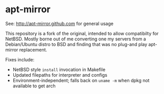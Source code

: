 apt-mirror
==========

See: http://apt-mirror.github.com for general usage

This repository is a fork of the original, intended to allow compatibilty for NetBSD. Mostly borne out of me
converting one my servers from a Debian/Ubuntu distro to BSD and finding that was no plug-and play apt-mirror
replacement. 

Fixes include:
- NetBSD style `install` invocation in Makefile
- Updated filepaths for interpreter and configs
- Environment-independent; falls back on `uname -m` when dpkg not available to get arch

